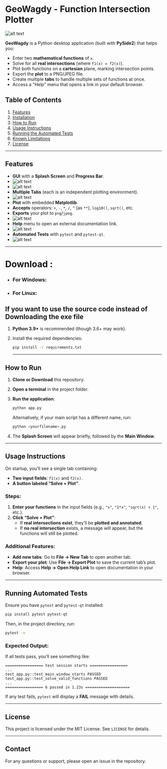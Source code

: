 # GeoWagdy - Function Intersection Plotter
![alt text](Images/1.png)

**GeoWagdy** is a Python desktop application (built with **PySide2**) that helps you:
- Enter two **mathematical functions** of `x`.
- Solve for all **real intersections** (where `f1(x) = f2(x)`).
- Plot both functions on a **cartesian** plane, marking intersection points.
- Export the **plot** to a PNG/JPEG file.
- Create multiple **tabs** to handle multiple sets of functions at once.
- Access a "Help" menu that opens a link in your default browser.

## Table of Contents
1. [Features](#features)
2. [Installation](#installation)
3. [How to Run](#how-to-run)
4. [Usage Instructions](#usage-instructions)
5. [Running the Automated Tests](#running-the-automated-tests)
6. [Known Limitations](#known-limitations)
7. [License](#license)

---

## Features
- **GUI** with a **Splash Screen** and **Progress Bar**.
- ![alt text](<Images/Screenshot from 2025-01-27 15-22-10.png>)
- ![alt text](Images/newtab.jpg)
- **Multiple Tabs** (each is an independent plotting environment).
- ![alt text](Images/exportplot.jpg)
- **Plot** with embedded **Matplotlib**.
- **Accepts** operators: `+`, `-`, `*`, `/`, `^` (as `**`), `log10()`, `sqrt()`, etc.
- **Exports** your plot to `png`/`jpeg`.
- ![alt text](Images/saveplot.jpg)
- **Help** menu to open an external documentation link.
- ![alt text](Images/help.jpg)
- **Automated Tests** with `pytest` and `pytest-qt`.
- ![alt text](image.png)
---




# Download :
  - ### For Windows:
   

  - ### For Linux:








## If you want to use the source code instead of Downloading the exe file
1. **Python 3.9+** is recommended (though 3.6+ may work).
2. Install the required dependencies:

   ```bash
   pip install -r requirements.txt
   ```

   ---

## How to Run

1. **Clone or Download** this repository.
2. **Open a terminal** in the project folder.
3. **Run the application**:

   ```bash
   python app.py
   ```

   Alternatively, if your main script has a different name, run:

   ```bash
   python <yourfilename>.py
   ```

4. The **Splash Screen** will appear briefly, followed by the **Main Window**.

---

## Usage Instructions

On startup, you’ll see a single tab containing:

- **Two input fields**: `f1(x)` and `f2(x)`.
- **A button labeled “Solve + Plot”**.

### Steps:

1. **Enter your functions** in the input fields (e.g., `"x"`, `"2*x"`, `"sqrt(x) + 1"`, etc.).
2. **Click “Solve + Plot”**:
   - If **real intersections exist**, they’ll be **plotted and annotated**.
   - If **no real intersection** exists, a message will appear, but the functions will still be plotted.

### Additional Features:

- **Add new tabs**: Go to **File → New Tab** to open another tab.
- **Export your plot**: Use **File → Export Plot** to save the current tab’s plot.
- **Help**: Access **Help → Open Help Link** to open documentation in your browser.

---

## Running Automated Tests

Ensure you have `pytest` and `pytest-qt` installed:

```bash
pip install pytest pytest-qt
```

Then, in the project directory, run:

```bash
pytest -v
```

### Expected Output:

If all tests pass, you’ll see something like:

```plaintext
================= test session starts =================
...
test_app.py::test_main_window_starts PASSED
test_app.py::test_solve_valid_functions PASSED
...
================= 6 passed in 1.23s ====================
```

If any test fails, `pytest` will display a **FAIL** message with details.

---

## License

This project is licensed under the MIT License. See `LICENSE` for details.

---



## Contact

For any questions or support, please open an issue in the repository.
```
